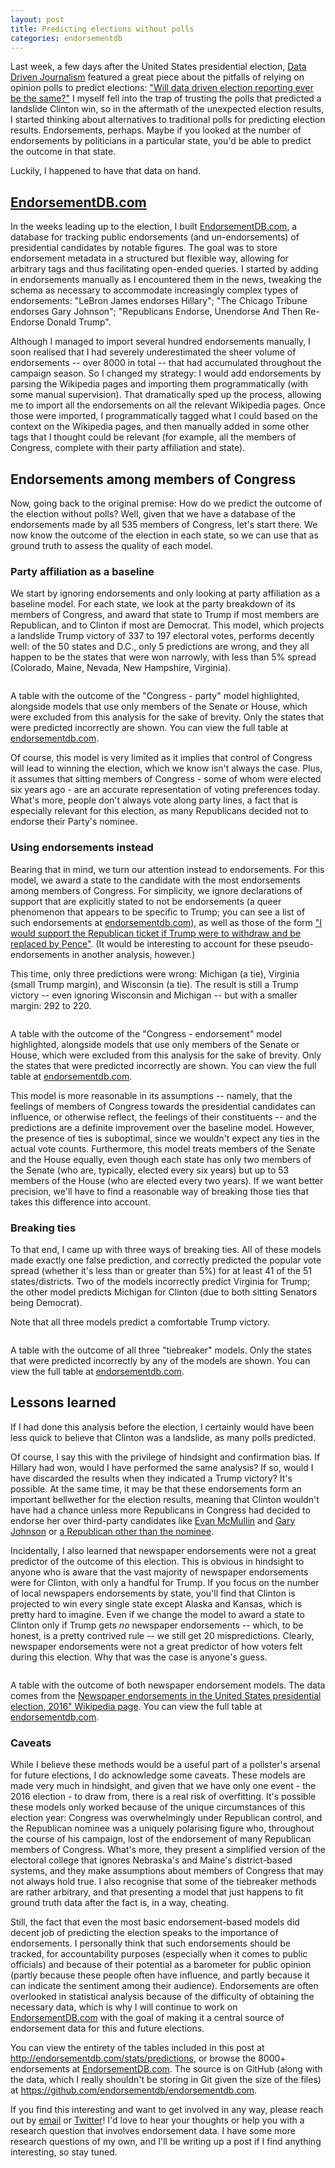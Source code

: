 ```yaml
---
layout: post
title: Predicting elections without polls
categories: endorsementdb
---
```


Last week, a few days after the United States presidential election,
[Data Driven Journalism] featured a great piece about the pitfalls of relying
on opinion polls to predict elections: ["Will data driven election reporting
ever be the same?"][ddj] I myself fell into the trap of trusting the polls that
predicted a landslide Clinton win, so in the aftermath of the unexpected
election results, I started thinking about alternatives to traditional polls
for predicting election results. Endorsements, perhaps. Maybe if you looked at
the number of endorsements by politicians in a particular state, you'd be able
to predict the outcome in that state.

Luckily, I happened to have that data on hand.

## [EndorsementDB.com]

In the weeks leading up to the election, I built [EndorsementDB.com], a
database for tracking public endorsements (and un-endorsements) of presidential
candidates by notable figures. The goal was to store endorsement metadata in a
structured but flexible way, allowing for arbitrary tags and thus
facilitating open-ended queries. I started by adding in endorsements
manually as I encountered them in the news, tweaking the schema as necessary to
accommodate increasingly complex types of endorsements: "LeBron James endorses
Hillary"; "The Chicago Tribune endorses Gary Johnson"; "Republicans Endorse,
Unendorse And Then Re-Endorse Donald Trump".

Although I managed to import several hundred endorsements manually, I soon
realised that I had severely underestimated the sheer volume of endorsements
-- over 8000 in total -- that had accumulated throughout the campaign season.
So I changed my strategy: I would add endorsements by parsing the Wikipedia
pages and importing them programmatically (with some manual supervision). That
dramatically sped up the process, allowing me to import all the endorsements on
all the relevant Wikipedia pages. Once those were imported, I programmatically
tagged what I could based on the context on the Wikipedia pages, and then
manually added in some other tags that I thought could be relevant (for
example, all the members of Congress, complete with their party affiliation and
state).

## Endorsements among members of Congress

Now, going back to the original premise: How do we predict the outcome of the
election without polls? Well, given that we have a database of the endorsements
made by all 535 members of Congress, let's start there. We now know the outcome
of the election in each state, so we can use that as ground truth to assess the
quality of each model.

### Party affiliation as a baseline

We start by ignoring endorsements and only looking at party affiliation as a
baseline model. For each state, we look at the party breakdown of its members
of Congress, and award that state to Trump if most members are Republican, and
to Clinton if most are Democrat. This model, which projects a landslide Trump
victory of 337 to 197 electoral votes, performs decently well: of the 50 states
and D.C., only 5 predictions are wrong, and they all happen to be the states
that were won narrowly, with less than 5% spread (Colorado, Maine, Nevada, New
Hampshire, Virginia).

<img src="/img/posts/predicting-elections/congress-party-model.png" alt="" />
<p class="caption">
    A table with the outcome of the "Congress - party" model highlighted,
    alongside models that use only members of the Senate or House, which were
    excluded from this analysis for the sake of brevity. Only the states that
    were predicted incorrectly are shown. You can view the full table at <a
    href="http://endorsementdb.com/stats/predictions#category-1">
    endorsementdb.com</a>.
</p>


Of course, this model is very limited as it implies that control of Congress
will lead to winning the election, which we know isn't always the case. Plus,
it assumes that sitting members of Congress - some of whom were elected six
years ago - are an accurate representation of voting preferences today. What's
more, people don't always vote along party lines, a fact that is especially
relevant for this election, as many Republicans decided not to endorse their
Party's nominee.

### Using endorsements instead

Bearing that in mind, we turn our attention instead to endorsements. For this
model, we award a state to the candidate with the most endorsements among
members of Congress. For simplicity, we ignore declarations of support that are
explicitly stated to not be endorsements (a queer phenomenon that appears to be
specific to Trump; you can see a list of such endorsements at
[endorsementdb.com][trump-support]), as well as those of
the form ["I would support the Republican ticket if Trump were to withdraw and
be replaced by Pence"][pence]. (It would be interesting to account for these
pseudo-endorsements in another analysis, however.)

This time, only three predictions were wrong: Michigan (a tie), Virginia (small
Trump margin), and Wisconsin (a tie). The result is still a Trump victory --
even ignoring Wisconsin and Michigan -- but with a smaller margin: 292 to 220.

<img src="/img/posts/predicting-elections/congress-endorsement-model.png" alt="" />
<p class="caption">
    A table with the outcome of the "Congress - endorsement" model highlighted,
    alongside models that use only members of the Senate or House, which were
    excluded from this analysis for the sake of brevity. Only the states that
    were predicted incorrectly are shown. You can view the full table at <a
    href="http://endorsementdb.com/stats/predictions#category-2">
    endorsementdb.com</a>.
</p>

This model is more reasonable in its assumptions -- namely, that the feelings
of members of Congress towards the presidential candidates can influence, or
otherwise reflect, the feelings of their constituents -- and the predictions
are a definite improvement over the baseline model. However, the presence of
ties is suboptimal, since we wouldn't expect any ties in the actual vote
counts. Furthermore, this model treats members of the Senate and the House
equally, even though each state has only two members of the Senate (who are,
typically, elected every six years) but up to 53 members of the House (who are
elected every two years). If we want better precision, we'll have to find a
reasonable way of breaking those ties that takes this difference into account.

### Breaking ties

To that end, I came up with three ways of breaking ties. All of these models
made exactly one false prediction, and correctly predicted the popular vote spread
(whether it's less than or greater than 5%) for at least 41 of the 51
states/districts. Two of the models incorrectly predict Virginia for Trump; the
other model predicts Michigan for Clinton (due to both sitting Senators being
Democrat).

Note that all three models predict a comfortable Trump victory.

<img src="/img/posts/predicting-elections/tiebreaker-models.png" alt="" />
<p class="caption">
    A table with the outcome of all three "tiebreaker" models. Only the states that
    were predicted incorrectly by any of the models are shown. You can view the
    full table at <a
    href="http://endorsementdb.com/stats/predictions#category-3">
    endorsementdb.com</a>.
</p>

## Lessons learned

If I had done this analysis before the election, I certainly would have been
less quick to believe that Clinton was a landslide, as many polls predicted.

Of course, I say this with the privilege of hindsight and confirmation bias. If
Hillary had won, would I have performed the same analysis? If so, would I have
discarded the results when they indicated a Trump victory? It's possible. At
the same time, it may be that these endorsements form an important bellwether
for the election results, meaning that Clinton wouldn't have had a chance
unless more Republicans in Congress had decided to endorse her over third-party
candidates like [Evan McMullin] and [Gary Johnson] or [a Republican other than
the nominee][another-republican].

Incidentally, I also learned that newspaper endorsements were not a great
predictor of the outcome of this election. This is obvious in hindsight to
anyone who is aware that the vast majority of newspaper endorsements were for
Clinton, with only a handful for Trump. If you focus on the number of local
newspapers endorsements by state, you'll find that Clinton is projected to win
every single state except Alaska and Kansas, which is pretty hard to imagine.
Even if we change the model to award a state to Clinton only if Trump gets _no_
newspaper endorsements -- which, to be honest, is a pretty contrived rule -- we
still get 20 mispredictions. Clearly, newspaper endorsements were not a great
predictor of how voters felt during this election. Why that was the case is
anyone's guess.

<img src="/img/posts/predicting-elections/newspaper-models.png" alt="" />
<p class="caption">
    A table with the outcome of both newspaper endorsement models. The data
    comes from the <a href="https://en.wikipedia.org/wiki/Newspaper_endorsements_in_the_United_States_presidential_election,_2016">Newspaper endorsements in the United States presidential election, 2016" Wikipedia page</a>.
    You can view the full table at <a
    href="http://endorsementdb.com/stats/predictions#category-3">
    endorsementdb.com</a>.
</p>

### Caveats

While I believe these methods would be a useful part of a pollster's arsenal
for future elections, I do acknowledge some caveats. These models are made very
much in hindsight, and given that we have only one event - the 2016 election -
to draw from, there is a real risk of overfitting. It's possible these models
only worked because of the unique circumstances of this election year: Congress
was overwhelmingly under Republican control, and the Republican nominee was a
uniquely polarising figure who, throughout the course of his campaign, lost of
the endorsement of many Republican members of Congress. What's more, they
present a simplified version of the electoral college that ignores Nebraska's
and Maine's district-based systems, and they make assumptions about members of
Congress that may not always hold true. I also recognise that some of the
tiebreaker methods are rather arbitrary, and that presenting a model that just
happens to fit ground truth data after the fact is, in a way, cheating. 

Still, the fact that even the most basic endorsement-based models did decent
job of predicting the election speaks to the importance of endorsements.  I
personally think that such endorsements should be tracked, for accountability
purposes (especially when it comes to public officials) and because of their
potential as a barometer for public opinion (partly because these people often
have influence, and partly because it can indicate the sentiment among their
audience).  Endorsements are often overlooked in statistical analysis because
of the difficulty of obtaining the necessary data, which is why I will continue
to work on [EndorsementDB.com] with the goal of making it a central source of
endorsement data for this and future elections.

You can view the entirety of the tables included in this post at
<http://endorsementdb.com/stats/predictions>, or browse the 8000+ endorsements
at [EndorsementDB.com]. The source is on GitHub (along with the data, which I
really shouldn't be storing in Git given the size of the files) at
<https://github.com/endorsementdb/endorsementdb.com>.

If you find this interesting and want to get involved in any way, please
reach out by [email](mailto:admin@endorsementdb.com) or [Twitter]! I'd love to
hear your thoughts or help you with a research question that involves
endorsement data. I have some more research questions of my own, and I'll be
writing up a post if I find anything interesting, so stay tuned.

[ddj]: http://datadrivenjournalism.net/news_and_analysis/will_data_driven_election_reporting_ever_be_the_same
[EndorsementDB.com]: http://endorsementdb.com
[trump-support]: https://endorsementdb.com/#candidate=trump-support
[pence]: https://endorsementdb.com/#candidate=pence
[Evan McMullin]: http://endorsementdb.com/#form=eyJzb3J0Ijp7ImJ5IjoiZm9sbG93ZXJzIiwidmFsdWUiOiJtb3N0In0sImZpbHRlciI6eyJ0YWdzIjpbMTMsMTJdLCJtb2RlIjoicGVyc29uYWwiLCJjYW5kaWRhdGUiOiJtY211bGxpbiJ9fQ
[Gary Johnson]: http://endorsementdb.com/#form=eyJzb3J0Ijp7ImJ5IjoiZm9sbG93ZXJzIiwidmFsdWUiOiJtb3N0In0sImZpbHRlciI6eyJ0YWdzIjpbMTMsMTddLCJtb2RlIjoicGVyc29uYWwiLCJjYW5kaWRhdGUiOiJqb2huc29uIn19
[another-republican]: https://endorsementdb.com/#candidate=another-republican
[Twitter]: https://twitter.com/endorsementdb
[Data Driven Journalism]: http://datadrivenjournalism.net
